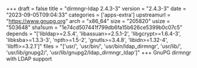+++
draft = false
title = "dirmngr-ldap 2.4.3-3"
version = "2.4.3-3"
date = "2023-09-05T09:04:33"
categories = ['apps-extra']
upstreamurl = "https://www.gnupg.org"
arch = "x86_64"
size = "205820"
usize = "503648"
sha1sum = "1e74cd507441f799db6fa15b626ce5399b0c07c5"
depends = "['libldap>=2.5.4', 'libassuan>=2.5.1-2', 'libgcrypt>=1.6.4-3', 'libksba>=1.3.3-3', 'npth>=1.5-2', 'gnutls>=3.4.8', 'libidn>=1.32-4', 'libffi>=3.2.1']"
files = "['usr/', 'usr/bin/', 'usr/bin/ldap_dirmngr', 'usr/lib/', 'usr/lib/gnupg2/', 'usr/lib/gnupg2/ldap_dirmngr_ldap']"
+++
GnuPG dirmngr with LDAP support